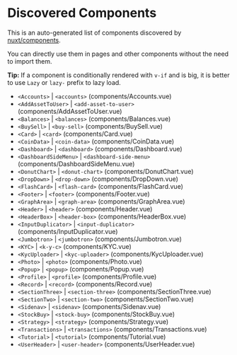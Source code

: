 # Discovered Components

This is an auto-generated list of components discovered by [nuxt/components](https://github.com/nuxt/components).

You can directly use them in pages and other components without the need to import them.

**Tip:** If a component is conditionally rendered with `v-if` and is big, it is better to use `Lazy` or `lazy-` prefix to lazy load.

- `<Accounts>` | `<accounts>` (components/Accounts.vue)
- `<AddAssetToUser>` | `<add-asset-to-user>` (components/AddAssetToUser.vue)
- `<Balances>` | `<balances>` (components/Balances.vue)
- `<BuySell>` | `<buy-sell>` (components/BuySell.vue)
- `<Card>` | `<card>` (components/Card.vue)
- `<CoinData>` | `<coin-data>` (components/CoinData.vue)
- `<Dashboard>` | `<dashboard>` (components/Dashboard.vue)
- `<DashboardSideMenu>` | `<dashboard-side-menu>` (components/DashboardSideMenu.vue)
- `<DonutChart>` | `<donut-chart>` (components/DonutChart.vue)
- `<DropDown>` | `<drop-down>` (components/DropDown.vue)
- `<FlashCard>` | `<flash-card>` (components/FlashCard.vue)
- `<Footer>` | `<footer>` (components/Footer.vue)
- `<GraphArea>` | `<graph-area>` (components/GraphArea.vue)
- `<Header>` | `<header>` (components/Header.vue)
- `<HeaderBox>` | `<header-box>` (components/HeaderBox.vue)
- `<InputDuplicator>` | `<input-duplicator>` (components/InputDuplicator.vue)
- `<Jumbotron>` | `<jumbotron>` (components/Jumbotron.vue)
- `<KYC>` | `<k-y-c>` (components/KYC.vue)
- `<KycUploader>` | `<kyc-uploader>` (components/KycUploader.vue)
- `<Photo>` | `<photo>` (components/Photo.vue)
- `<Popup>` | `<popup>` (components/Popup.vue)
- `<Profile>` | `<profile>` (components/Profile.vue)
- `<Record>` | `<record>` (components/Record.vue)
- `<SectionThree>` | `<section-three>` (components/SectionThree.vue)
- `<SectionTwo>` | `<section-two>` (components/SectionTwo.vue)
- `<Sidenav>` | `<sidenav>` (components/Sidenav.vue)
- `<StockBuy>` | `<stock-buy>` (components/StockBuy.vue)
- `<Strategy>` | `<strategy>` (components/Strategy.vue)
- `<Transactions>` | `<transactions>` (components/Transactions.vue)
- `<Tutorial>` | `<tutorial>` (components/Tutorial.vue)
- `<UserHeader>` | `<user-header>` (components/UserHeader.vue)
